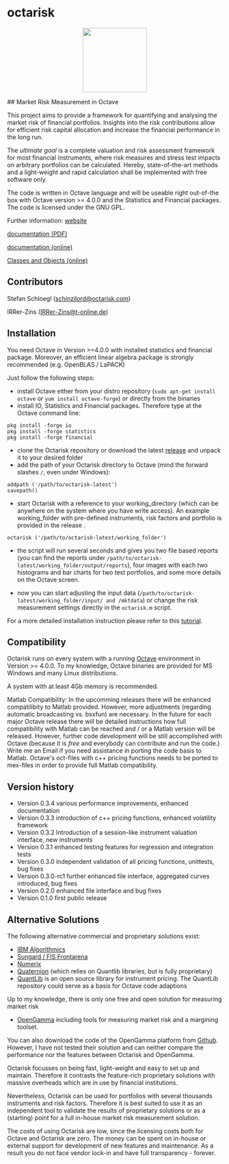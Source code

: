 # octarisk
<p align="center">
  <img src="http://www.octarisk.com/images/OCTARISK_logo_standard.svg" width="150" >
</p>
## Market Risk Measurement in Octave

This project aims to provide a framework for quantifying and analysing
the market risk of financial portfolios.
Insights into the risk contributions allow for efficient risk capital
allocation and increase the financial performance in the long run.

The *ultimate goal* is a complete valuation and risk assessment framework for 
most financial instruments, where risk measures
and stress test impacts on arbitrary portfolios can be calculated. Hereby, 
state-of-the-art methods and a light-weight and rapid 
calculation shall be implemented with free software only.

The code is written in Octave language and will be useable right out-of-the box 
with Octave version >= 4.0.0 and the Statistics and Financial packages. The code 
is licensed under the GNU GPL.

Further information:
[website](http://www.octarisk.com)

[documentation (PDF)](http://www.octarisk.com/documentation/doc_octarisk.pdf)

[documentation (online)](http://www.octarisk.com/documentation/index.html)

[Classes and Objects (online)](http://www.octarisk.com/documentation/Octave-octarisk-Classes.html#Octave-octarisk-Classes)

## Contributors
Stefan Schloegl (schinzilord@octarisk.com)

IRRer-Zins (IRRer-Zins@t-online.de)
## Installation

You need Octave in Version >=4.0.0 with installed statistics and financial package.
Moreover, an efficient linear algebra package is strongly recommended (e.g. OpenBLAS / LaPACK)

Just follow the following steps:
- install Octave either from your distro repository (`sudo apt-get install octave` 
or `yum install octave-forge`) or directly from the binaries
- install IO, Statistics and Financial packages. Therefore type at the Octave command line:

```
pkg install -forge io
pkg install -forge statistics
pkg install -forge financial
```

- clone the Octarisk repository or download the latest 
[release](https://github.com/octarisk/octarisk/releases) and unpack it 
to your desired folder
- add the path of your Octarisk directory to Octave (mind the forward 
slashes `/`, even under Windows):

```
addpath ('/path/to/octarisk-latest')
savepath()
```

- start Octarisk with a reference to your working_directory (which can be 
anywhere on the system where you have write access). 
An example working_folder with pre-defined instruments, risk factors and 
portfolio is provided in the release .

```
octarisk ('/path/to/octarisk-latest/working_folder')
```

- the script will run several seconds and gives you two file based reports 
(you can find the reports under `/path/to/octarisk-latest/working_folder/output/reports`),
four images with each two histograms and bar charts for two test portfolios, 
and some more details on the Octave screen.

- now you can start adjusting the input data (`/path/to/octarisk-latest/working_folder/input/ and /mktdata`) 
or change the risk measurement settings directly in the `octarisk.m` script.

For a more detailed installation instruction please refer to this 
[tutorial](http://www.octarisk.com/tutorial.html).

## Compatibility

Octarisk runs on every system with a running [Octave](https://www.gnu.org/software/octave/) 
environment in Version >= 4.0.0.
To my knowledge, Octave binaries are provided for MS Windows and many Linux distributions.

A system with at least 4Gb memory is recommended.

Matlab Compatibility:
In the upcomming releases there will be enhanced compatilibity to Matlab provided.
However, more adjustments (regarding automatic broadcasting vs. bsxfun) are necessary. 
In the future for each major Octave release there will be
detailed instructions how full compatibility with Matlab can be reached and / or 
a Matlab version will be released.
However, further code development will be still accomplished with Octave (because 
it is *free* and everybody can contribute and run the code.)
Write me an Email if you need assistance in porting the code basis to Matlab.
Octave's oct-files with c++ pricing functions needs to be ported to mex-files
in order to provide full Matlab compatibility.

## Version history

- Version 0.3.4   various performance improvements, enhanced documentation
- Version 0.3.3   introduction of c++ pricing functions, enhanced volatility framework
- Version 0.3.2   Introduction of a session-like instrument valuation interface, new instruments
- Version 0.3.1   enhanced testing features for regression and integration tests 
- Version 0.3.0   independent validation of all pricing functions, unittests, bug fixes
- Version 0.3.0-rc1 further enhanced file interface, aggregated curves introduced, bug fixes
- Version 0.2.0   enhanced file interface and bug fixes
- Version 0.1.0   first public release

## Alternative Solutions

The following alternative commercial and proprietary solutions exist:
- [IBM Algorithmics](http://www-03.ibm.com/software/products/en/algomarkrisk)
- [Sungard / FIS Frontarena](https://www.sungard.com/solutions/trading-network-services/trade-order-management/front-arena/front-arena-position-risk-management)
- [Numerix](http://www.numerix.com/product/market-risk)
- [Quaternion](https://www.quaternion.com/software-solutions/) (which relies on 
Quantlib libraries, but is fully proprietary)
- [QuantLib](http://quantlib.org/index.shtml) is an open source library for 
instrument pricing. The QuantLib repository could serve as a basis for Octave 
code adaptions

Up to my knowledge, there is only one free and open solution for measuring market risk
- [OpenGamma](http://www.opengamma.com/solutions/market-risk) including tools for 
measuring market risk and a margining toolset.

You can also download the code of the OpenGamma platform from 
[Github](https://github.com/OpenGamma/Strata). 
However, I have not tested their solution and can neither compare the performance 
nor the features between Octarisk and OpenGamma.

Octarisk focusses on being fast, light-weight and easy to set up and maintain. 
Therefore it contrasts the feature-rich proprietary solutions with massive overheads 
which are in use by financial institutions.

Nevertheless, Octarisk can be used for portfolios with several thousands instruments 
and risk factors. Therefore it is best suited to use it as an independent
tool to validate the results of proprietary solutions or as a (starting) point for 
a full in-house market risk measurement solution.

The costs of using Octarisk are low, since the licensing costs
both for Octave and Octarisk are zero. The money can be spent on in-house 
or external support for development of new features and maintenance. 
As a result you do not face vendor lock-in and have full transparency - forever.


